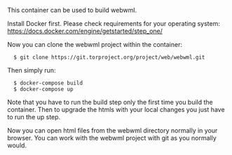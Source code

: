 This container can be used to build webwml.

Install Docker first.
Please check requirements for your operating system: https://docs.docker.com/engine/getstarted/step_one/

Now you can clone the webwml project within the container:
```
  $ git clone https://git.torproject.org/project/web/webwml.git
```

Then simply run:
```
  $ docker-compose build
  $ docker-compose up
```
Note that you have to run the build step only the first time you build the container.
Then to upgrade the htmls with your local changes you just have to run the up step.

Now you can open html files from the webwml directory normally in your browser.
You can work with the webwml project with git as you normally would.
